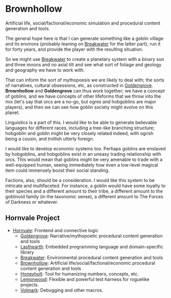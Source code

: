 # Brownhollow
Artificial life, social/factional/economic simulation and procedural content generation and tools.

The general hope here is that I can generate something like a goblin village and its environs (probably leaning on [Breakwater](https://github.com/ndouglas/breakwater/) for the latter part), run it for forty years, and provide the player with the resulting situation.

So we might use [Breakwater](https://github.com/ndouglas/breakwater/) to create a planetary system with a binary sun and three moons and no axial tilt and see what sort of foliage and geology and geography we have to work with.  

That can inform the sort of mythopoesis we are likely to deal with; the sorts of narratives, cultural obsessions, etc, as constructed in [Goldengrove](https://github.com/ndouglas/goldengrove/).  **Brownhollow** and **Goldengrove** can thus work together; we have a concept of goblins, and we have concepts of other lifeforms that we throw into the mix (let's say that orcs are a no-go, but ogres and hobgoblins are major players), and then we can see how goblin society might evolve on this planet.  

Linguistics is a part of this.  I would like to be able to generate believable languages for different races, including a tree-like branching structure; hobgoblin and goblin might be very closely related indeed, with ogrish being a cousin, and trollish utterly foreign.

I would like to develop economic systems too.  Perhaps goblins are enslaved by hobgoblins, and hobgoblins exist in an uneasy trading relationship with orcs.  This would mean that goblins might be very amenable to trade with a well-equipped human, seeing immediately how even a low-level magical item could immensely boost their social standing.

Factions, also, should be a consideration.  I would like this system to be intricate and multifaceted.  For instance, a goblin would have some loyalty to their species and a different amount to their tribe, a different amount to the goblinoid family (in the taxonomic sense), a different amount to The Forces of Darkness or whatever.

## Hornvale Project
- [Hornvale](https://github.com/ndouglas/hornvale/): Frontend and connective logic
  - [Goldengrove](https://github.com/ndouglas/goldengrove/): Narrative/mythopoetic procedural content generation and tools
  - [Lasthearth](https://github.com/ndouglas/lasthearth/): Embedded programming language and domain-specific library
  - [Breakwater](https://github.com/ndouglas/breakwater/): Environmental procedural content generation and tools
  - [Brownhollow](https://github.com/ndouglas/brownhollow/): Artificial life/social/factional/economic procedural content generation and tools
  - [Honeyholt](https://github.com/ndouglas/honeyholt/): Tool for humanizing numbers, concepts, etc.
  - [Lemonwood](https://github.com/ndouglas/lemonwood/): Flexible and powerful test harness for roguelike projects.
  - [Volmark](https://github.com/ndouglas/volmark/): Debugging and other macros.
